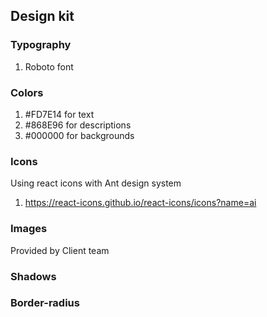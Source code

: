 ## Design kit

### Typography
1. Roboto font

### Colors
1. #FD7E14 for text
2. #868E96 for descriptions
3. #000000 for backgrounds

### Icons
Using react icons with Ant design system
1. https://react-icons.github.io/react-icons/icons?name=ai

### Images
Provided by Client team

### Shadows

### Border-radius
